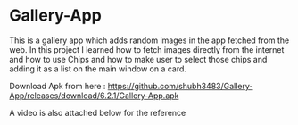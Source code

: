 # Gallery-App
This is a gallery app which adds random images in the app fetched from the web. In this project I learned how to fetch images directly from the internet and how to use Chips and how to make user to select those chips and adding it as a list on the main window on a card.

Download Apk from here : https://github.com/shubh3483/Gallery-App/releases/download/6.2.1/Gallery-App.apk

A video is also attached below for the reference
